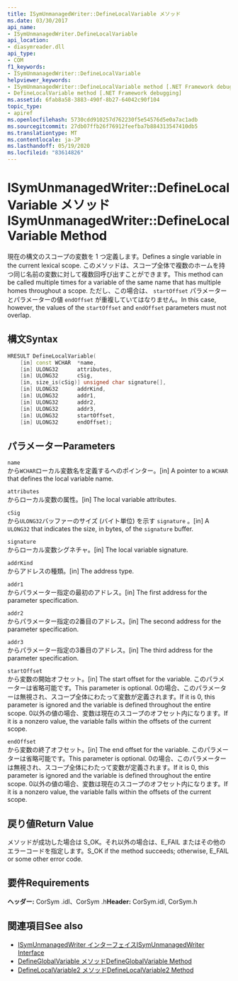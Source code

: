 ```yaml
---
title: ISymUnmanagedWriter::DefineLocalVariable メソッド
ms.date: 03/30/2017
api_name:
- ISymUnmanagedWriter.DefineLocalVariable
api_location:
- diasymreader.dll
api_type:
- COM
f1_keywords:
- ISymUnmanagedWriter::DefineLocalVariable
helpviewer_keywords:
- ISymUnmanagedWriter::DefineLocalVariable method [.NET Framework debugging]
- DefineLocalVariable method [.NET Framework debugging]
ms.assetid: 6fab8a58-3883-490f-8b27-64042c90f104
topic_type:
- apiref
ms.openlocfilehash: 5730cdd910257d762230f5e54576d5e0a7ac1adb
ms.sourcegitcommit: 27db07ffb26f76912feefba7b884313547410db5
ms.translationtype: MT
ms.contentlocale: ja-JP
ms.lasthandoff: 05/19/2020
ms.locfileid: "83614826"
---
```

# <a name="isymunmanagedwriterdefinelocalvariable-method"></a><span data-ttu-id="fbaf4-102">ISymUnmanagedWriter::DefineLocalVariable メソッド</span><span class="sxs-lookup"><span data-stu-id="fbaf4-102">ISymUnmanagedWriter::DefineLocalVariable Method</span></span>
<span data-ttu-id="fbaf4-103">現在の構文のスコープの変数を 1 つ定義します。</span><span class="sxs-lookup"><span data-stu-id="fbaf4-103">Defines a single variable in the current lexical scope.</span></span> <span data-ttu-id="fbaf4-104">このメソッドは、スコープ全体で複数のホームを持つ同じ名前の変数に対して複数回呼び出すことができます。</span><span class="sxs-lookup"><span data-stu-id="fbaf4-104">This method can be called multiple times for a variable of the same name that has multiple homes throughout a scope.</span></span> <span data-ttu-id="fbaf4-105">ただし、この場合は、 `startOffset` パラメーターとパラメーターの値 `endOffset` が重複していてはなりません。</span><span class="sxs-lookup"><span data-stu-id="fbaf4-105">In this case, however, the values of the `startOffset` and `endOffset` parameters must not overlap.</span></span>  
  
## <a name="syntax"></a><span data-ttu-id="fbaf4-106">構文</span><span class="sxs-lookup"><span data-stu-id="fbaf4-106">Syntax</span></span>  
  
```cpp  
HRESULT DefineLocalVariable(  
    [in] const WCHAR  *name,  
    [in] ULONG32      attributes,  
    [in] ULONG32      cSig,  
    [in, size_is(cSig)] unsigned char signature[],  
    [in] ULONG32      addrKind,  
    [in] ULONG32      addr1,  
    [in] ULONG32      addr2,  
    [in] ULONG32      addr3,  
    [in] ULONG32      startOffset,  
    [in] ULONG32      endOffset);  
```  
  
## <a name="parameters"></a><span data-ttu-id="fbaf4-107">パラメーター</span><span class="sxs-lookup"><span data-stu-id="fbaf4-107">Parameters</span></span>  
 `name`  
 <span data-ttu-id="fbaf4-108">から`WCHAR`ローカル変数名を定義するへのポインター。</span><span class="sxs-lookup"><span data-stu-id="fbaf4-108">[in] A pointer to a `WCHAR` that defines the local variable name.</span></span>  
  
 `attributes`  
 <span data-ttu-id="fbaf4-109">からローカル変数の属性。</span><span class="sxs-lookup"><span data-stu-id="fbaf4-109">[in] The local variable attributes.</span></span>  
  
 `cSig`  
 <span data-ttu-id="fbaf4-110">から`ULONG32`バッファーのサイズ (バイト単位) を示す `signature` 。</span><span class="sxs-lookup"><span data-stu-id="fbaf4-110">[in] A `ULONG32` that indicates the size, in bytes, of the `signature` buffer.</span></span>  
  
 `signature`  
 <span data-ttu-id="fbaf4-111">からローカル変数シグネチャ。</span><span class="sxs-lookup"><span data-stu-id="fbaf4-111">[in] The local variable signature.</span></span>  
  
 `addrKind`  
 <span data-ttu-id="fbaf4-112">からアドレスの種類。</span><span class="sxs-lookup"><span data-stu-id="fbaf4-112">[in] The address type.</span></span>  
  
 `addr1`  
 <span data-ttu-id="fbaf4-113">からパラメーター指定の最初のアドレス。</span><span class="sxs-lookup"><span data-stu-id="fbaf4-113">[in] The first address for the parameter specification.</span></span>  
  
 `addr2`  
 <span data-ttu-id="fbaf4-114">からパラメーター指定の2番目のアドレス。</span><span class="sxs-lookup"><span data-stu-id="fbaf4-114">[in] The second address for the parameter specification.</span></span>  
  
 `addr3`  
 <span data-ttu-id="fbaf4-115">からパラメーター指定の3番目のアドレス。</span><span class="sxs-lookup"><span data-stu-id="fbaf4-115">[in] The third address for the parameter specification.</span></span>  
  
 `startOffset`  
 <span data-ttu-id="fbaf4-116">から変数の開始オフセット。</span><span class="sxs-lookup"><span data-stu-id="fbaf4-116">[in] The start offset for the variable.</span></span> <span data-ttu-id="fbaf4-117">このパラメーターは省略可能です。</span><span class="sxs-lookup"><span data-stu-id="fbaf4-117">This parameter is optional.</span></span> <span data-ttu-id="fbaf4-118">0の場合、このパラメーターは無視され、スコープ全体にわたって変数が定義されます。</span><span class="sxs-lookup"><span data-stu-id="fbaf4-118">If it is 0, this parameter is ignored and the variable is defined throughout the entire scope.</span></span> <span data-ttu-id="fbaf4-119">0以外の値の場合、変数は現在のスコープのオフセット内になります。</span><span class="sxs-lookup"><span data-stu-id="fbaf4-119">If it is a nonzero value, the variable falls within the offsets of the current scope.</span></span>  
  
 `endOffset`  
 <span data-ttu-id="fbaf4-120">から変数の終了オフセット。</span><span class="sxs-lookup"><span data-stu-id="fbaf4-120">[in] The end offset for the variable.</span></span> <span data-ttu-id="fbaf4-121">このパラメーターは省略可能です。</span><span class="sxs-lookup"><span data-stu-id="fbaf4-121">This parameter is optional.</span></span> <span data-ttu-id="fbaf4-122">0の場合、このパラメーターは無視され、スコープ全体にわたって変数が定義されます。</span><span class="sxs-lookup"><span data-stu-id="fbaf4-122">If it is 0, this parameter is ignored and the variable is defined throughout the entire scope.</span></span> <span data-ttu-id="fbaf4-123">0以外の値の場合、変数は現在のスコープのオフセット内になります。</span><span class="sxs-lookup"><span data-stu-id="fbaf4-123">If it is a nonzero value, the variable falls within the offsets of the current scope.</span></span>  
  
## <a name="return-value"></a><span data-ttu-id="fbaf4-124">戻り値</span><span class="sxs-lookup"><span data-stu-id="fbaf4-124">Return Value</span></span>  
 <span data-ttu-id="fbaf4-125">メソッドが成功した場合は S_OK。それ以外の場合は、E_FAIL またはその他のエラーコードを指定します。</span><span class="sxs-lookup"><span data-stu-id="fbaf4-125">S_OK if the method succeeds; otherwise, E_FAIL or some other error code.</span></span>  
  
## <a name="requirements"></a><span data-ttu-id="fbaf4-126">要件</span><span class="sxs-lookup"><span data-stu-id="fbaf4-126">Requirements</span></span>  
 <span data-ttu-id="fbaf4-127">**ヘッダー:** CorSym .idl、CorSym .h</span><span class="sxs-lookup"><span data-stu-id="fbaf4-127">**Header:** CorSym.idl, CorSym.h</span></span>  
  
## <a name="see-also"></a><span data-ttu-id="fbaf4-128">関連項目</span><span class="sxs-lookup"><span data-stu-id="fbaf4-128">See also</span></span>

- [<span data-ttu-id="fbaf4-129">ISymUnmanagedWriter インターフェイス</span><span class="sxs-lookup"><span data-stu-id="fbaf4-129">ISymUnmanagedWriter Interface</span></span>](isymunmanagedwriter-interface.md)
- [<span data-ttu-id="fbaf4-130">DefineGlobalVariable メソッド</span><span class="sxs-lookup"><span data-stu-id="fbaf4-130">DefineGlobalVariable Method</span></span>](isymunmanagedwriter-defineglobalvariable-method.md)
- [<span data-ttu-id="fbaf4-131">DefineLocalVariable2 メソッド</span><span class="sxs-lookup"><span data-stu-id="fbaf4-131">DefineLocalVariable2 Method</span></span>](isymunmanagedwriter2-definelocalvariable2-method.md)
